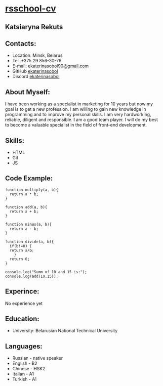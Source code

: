 # [rsschool-cv](https://github.com/ekaterinasobol/rsschool-cv.git)

## Katsiaryna Rekuts

## Contacts:

* Location: Minsk, Belarus
* Tel. +375 29 856-30-76
* E-mail: [ekaterinasobol90@gmail.com](mailto:ekaterinasobol90@gmail.com)
* GitHub [ekaterinasobol](https://github.com/ekaterinasobol)
* Discord [ekaterinasobol](ekaterinasobol#9112)

## About Myself:

I have been working as a specialist in marketing for 10 years but now my goal is to get a new profession. I am willing to gain new knowledge in programming and to improve my personal skills. I am very hardworking, reliable, diligent and responsible. I am a good team player. I will do my best to become a valuable specialist in the field of front-end development.

## Skills:

* HTML
* Git
* JS

## Code Example:

```
function multiply(a, b){
  return a * b;
}

function add(a, b){
  return a + b;
}

function minus(a, b){
  return a - b;
}

function divide(a, b){
  if(b!=0) {
  return a/b;
    }
  return 0;
}

console.log("Summ of 10 and 15 is:");
console.log(add(10,15));

```

## Experince:

No experience yet

## Education:

* University: Belarusian National Technical University

## Languages:

* Russian - native speaker
* English - B2
* Chinese - HSK2
* Italian - A1
* Turkish - A1
